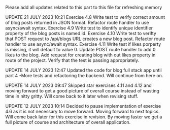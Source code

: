 Please add all updates related to this part to this file for refreshing memory

UPDATE 21 JULY 2023 10:21
Exercise 4.8 
Write test to verify correct amount of blog posts returned in JSON format. Refactor route handler to use 
async/await syntax.
Exercise 4.9
Write test to identify unique identifier property of the blog posts is named id.
Exercise 4.10
Write test to verifty that POST request to /api/blogs URL creates a new blog post. 
Refactor route handler to use async/await syntax.
Exercise 4.11
Write test if likes porperty is missing, it will default to value 0.
Update POST route handler to add 0 likes to the blog.
Add request for creating blog with out likes property in route of the project.
Verify that the test is passing appropriately.


UPDATE 14 JULY 2023 12:47
Updated the code for blog full stack app until part 4 -More tests and refactoring the backend. Will continue from here on. 


UPDATE 14 JULY 2023 09:47
Skipped star exercises 4.11 and 4.12 and moving forward to get a good picture of overall course instead of wasting time in nitty gritty. Will come back to it later when revising stuff.


UPDATE 12 JULY 2023 10:14
Decided to pause implementation of exercise 4.6 as it is not necessary to move forward. Moving forward to next topics. Will come back later for this exercise in revision. By moving faster we get a full picture of course and architecture of overall application. 